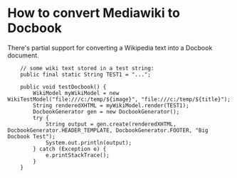 # How to convert Mediawiki to Docbook #
There's partial support for converting a Wikipedia text into a Docbook document.

```
	// some wiki text stored in a test string:
	public final static String TEST1 = "...";

	public void testDocbook() {
		WikiModel myWikiModel = new WikiTestModel("file:///c:/temp/${image}", "file:///c:/temp/${title}");
		String renderedXHTML = myWikiModel.render(TEST1);
		DocbookGenerator gen = new DocbookGenerator();
		try {
			String output = gen.create(renderedXHTML, DocbookGenerator.HEADER_TEMPLATE, DocbookGenerator.FOOTER, "Big Docbook Test");
			System.out.println(output);
		} catch (Exception e) {
			e.printStackTrace();
		}
	}
```